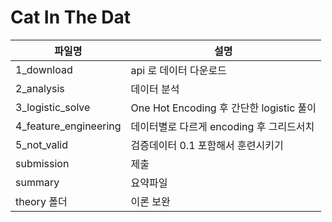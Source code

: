 # Cat In The Dat


|파일명| 설명|
|-----|---|
|1_download| api 로 데이터 다운로드  |
|2_analysis| 데이터 분석  |
|3_logistic_solve| One Hot Encoding 후 간단한 logistic 풀이 |
|4_feature_engineering| 데이터별로 다르게 encoding 후 그리드서치 |
|5_not_valid| 검증데이터 0.1 포함해서 훈련시키기  |
|submission| 제출  |
|summary| 요약파일   |
|theory 폴더| 이론 보완  |
